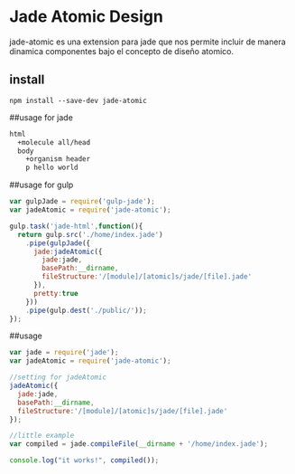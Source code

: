 # Jade Atomic Design
jade-atomic es una extension para jade que nos permite incluir de manera dinamica componentes bajo el concepto de diseño atomico.

## install
```
npm install --save-dev jade-atomic
```

##usage for jade
```html
html
  +molecule all/head
  body
    +organism header
    p hello world
```
##usage for gulp
```js
var gulpJade = require('gulp-jade');
var jadeAtomic = require('jade-atomic');

gulp.task('jade-html',function(){
  return gulp.src('./home/index.jade')
    .pipe(gulpJade({
      jade:jadeAtomic({
        jade:jade,
        basePath:__dirname,
        fileStructure:'/[module]/[atomic]s/jade/[file].jade'
      }),
      pretty:true
    }))
    .pipe(gulp.dest('./public/')); 
});
```

##usage
```js
var jade = require('jade');
var jadeAtomic = require('jade-atomic');

//setting for jadeAtomic
jadeAtomic({
  jade:jade,
  basePath:__dirname,
  fileStructure:'/[module]/[atomic]s/jade/[file].jade'
});

//little example
var compiled = jade.compileFile(__dirname + '/home/index.jade');

console.log("it works!", compiled());
```
